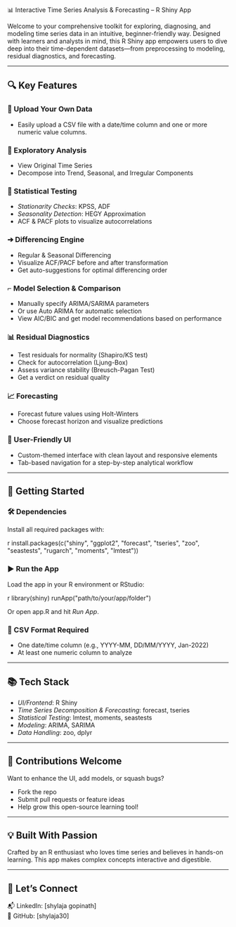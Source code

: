  📊 Interactive Time Series Analysis & Forecasting – R Shiny App

Welcome to your comprehensive toolkit for exploring, diagnosing, and modeling time series data in an intuitive, beginner-friendly way. Designed with learners and analysts in mind, this R Shiny app empowers users to dive deep into their time-dependent datasets—from preprocessing to modeling, residual diagnostics, and forecasting.

---

## 🔍 Key Features

### 📁 Upload Your Own Data

- Easily upload a CSV file with a date/time column and one or more numeric value columns.

### 🔬 Exploratory Analysis

- View Original Time Series
- Decompose into Trend, Seasonal, and Irregular Components

### 🪪 Statistical Testing

- *Stationarity Checks*: KPSS, ADF
- *Seasonality Detection*: HEGY Approximation
- ACF & PACF plots to visualize autocorrelations

### ➔ Differencing Engine

- Regular & Seasonal Differencing
- Visualize ACF/PACF before and after transformation
- Get auto-suggestions for optimal differencing order

### ⌐ Model Selection & Comparison

- Manually specify ARIMA/SARIMA parameters
- Or use Auto ARIMA for automatic selection
- View AIC/BIC and get model recommendations based on performance

### 📊 Residual Diagnostics

- Test residuals for normality (Shapiro/KS test)
- Check for autocorrelation (Ljung-Box)
- Assess variance stability (Breusch-Pagan Test)
- Get a verdict on residual quality

### 📈 Forecasting

- Forecast future values using Holt-Winters
- Choose forecast horizon and visualize predictions

### 🎨 User-Friendly UI

- Custom-themed interface with clean layout and responsive elements
- Tab-based navigation for a step-by-step analytical workflow

---

## 🚀 Getting Started

### 🛠️ Dependencies

Install all required packages with:

r
install.packages(c("shiny", "ggplot2", "forecast", "tseries",
                   "zoo", "seastests", "rugarch",
                   "moments", "lmtest"))


### ▶️ Run the App

Load the app in your R environment or RStudio:

r
library(shiny)
runApp("path/to/your/app/folder")


Or open app.R and hit *Run App*.

### 📄 CSV Format Required

- One date/time column (e.g., YYYY-MM, DD/MM/YYYY, Jan-2022)
- At least one numeric column to analyze

---

## 📚 Tech Stack

- *UI/Frontend*: R Shiny
- *Time Series Decomposition & Forecasting*: forecast, tseries
- *Statistical Testing*: lmtest, moments, seastests
- *Modeling*: ARIMA, SARIMA
- *Data Handling*: zoo, dplyr

---

## 🤝 Contributions Welcome

Want to enhance the UI, add models, or squash bugs?

- Fork the repo
- Submit pull requests or feature ideas
- Help grow this open-source learning tool!

---

## 💡 Built With Passion

Crafted by an R enthusiast who loves time series and believes in hands-on learning. This app makes complex concepts interactive and digestible.

---

## 🔗 Let’s Connect

📬 LinkedIn: [shylaja gopinath]\
📁 GitHub: [shylaja30]
